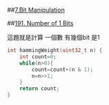 ##[7.Bit Manipulation](/bit-manipulation.md)

##[191. Number of 1 Bits](https://leetcode.com/problems/number-of-1-bits/submissions/1)

這題就是計算 一個數 有幾個bit 是1

```c
int hammingWeight(uint32_t n) {
    int count=0;
    while(n>0){
        count=count+(n & 1);
        n=n>>1;
    }
    return count;
}
```
